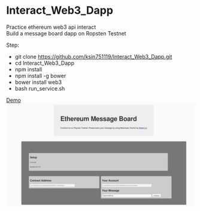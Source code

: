 # Interact_Web3_Dapp
Practice ethereum web3 api interact  
Build a message board dapp on Ropsten Testnet   

Step:
- git clone https://github.com/ksin751119/Interact_Web3_Dapp.git
- cd Interact_Web3_Dapp
- npm install
- npm install -g bower
- bower install web3
- bash run_service.sh


[Demo](http://albertethdapp.nctu.me:9000/)
![image](https://github.com/ksin751119/Interact_Web3_Dapp/blob/de31bb0b8794e16e514591b99f4a87b529bbe363/message_board.png)
